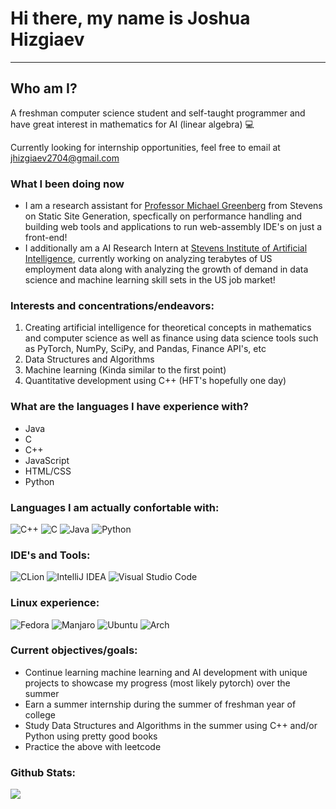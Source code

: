 # Hi there, my name is Joshua Hizgiaev 
--------------------------------------
## Who am I?
A freshman computer science student and self-taught programmer and have great interest in mathematics for AI (linear algebra) :computer:

Currently looking for internship opportunities, feel free to email at jhizgiaev2704@gmail.com

### What I been doing now
- I am a research assistant for [Professor Michael Greenberg](https://greenberg.science/) from Stevens on Static Site Generation, specfically on performance handling and building web tools and applications to run web-assembly IDE's on just a front-end!
- I additionally am a AI Research Intern at [Stevens Institute of Artificial Intelligence](https://www.stevens.edu/stevens-institute-for-artificial-intelligence), currently working on analyzing terabytes of US employment data along with analyzing the growth of demand in data science and machine learning skill sets in the US job market!

### Interests and concentrations/endeavors:
1. Creating artificial intelligence for theoretical concepts in mathematics and computer science as well as finance using data science tools such as PyTorch, NumPy, SciPy, and Pandas, Finance API's, etc
2. Data Structures and Algorithms
3. Machine learning (Kinda similar to the first point)
4. Quantitative development using C++ (HFT's hopefully one day)

### What are the languages I have experience with?
- Java
- C
- C++
- JavaScript
- HTML/CSS
- Python

### Languages I am actually confortable with:
![C++](https://img.shields.io/badge/c++-%2300599C.svg?style=for-the-badge&logo=c%2B%2B&logoColor=white)
![C](https://img.shields.io/badge/c-%2300599C.svg?style=for-the-badge&logo=c&logoColor=white)
![Java](https://img.shields.io/badge/java-%23ED8B00.svg?style=for-the-badge&logo=java&logoColor=white)
![Python](https://img.shields.io/badge/python-3670A0?style=for-the-badge&logo=python&logoColor=ffdd54)

### IDE's and Tools:
![CLion](https://img.shields.io/badge/CLion-black?style=for-the-badge&logo=clion&logoColor=white)
![IntelliJ IDEA](https://img.shields.io/badge/IntelliJIDEA-000000.svg?style=for-the-badge&logo=intellij-idea&logoColor=white)
![Visual Studio Code](https://img.shields.io/badge/Visual%20Studio%20Code-0078d7.svg?style=for-the-badge&logo=visual-studio-code&logoColor=white)

### Linux experience:
![Fedora](https://img.shields.io/badge/Fedora-294172?style=for-the-badge&logo=fedora&logoColor=white)
![Manjaro](https://img.shields.io/badge/Manjaro-35BF5C?style=for-the-badge&logo=Manjaro&logoColor=white)
![Ubuntu](https://img.shields.io/badge/Ubuntu-E95420?style=for-the-badge&logo=ubuntu&logoColor=white)
![Arch](https://img.shields.io/badge/Arch%20Linux-1793D1?logo=arch-linux&logoColor=fff&style=for-the-badge)

### Current objectives/goals:
- Continue learning machine learning and AI development with unique projects to showcase my progress (most likely pytorch) over the summer
- Earn a summer internship during the summer of freshman year of college
- Study Data Structures and Algorithms in the summer using C++ and/or Python using pretty good books
- Practice the above with leetcode

### Github Stats:
![](https://raw.githubusercontent.com/josh-hiz/github-stats/master/generated/overview.svg#gh-light-mode-only)
